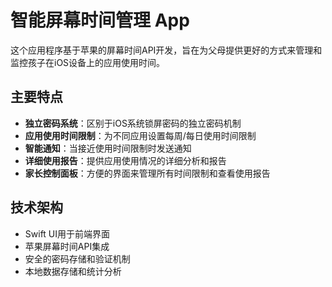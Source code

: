 # 智能屏幕时间管理 App

这个应用程序基于苹果的屏幕时间API开发，旨在为父母提供更好的方式来管理和监控孩子在iOS设备上的应用使用时间。

## 主要特点

- **独立密码系统**：区别于iOS系统锁屏密码的独立密码机制
- **应用使用时间限制**：为不同应用设置每周/每日使用时间限制
- **智能通知**：当接近使用时间限制时发送通知
- **详细使用报告**：提供应用使用情况的详细分析和报告
- **家长控制面板**：方便的界面来管理所有时间限制和查看使用报告

## 技术架构

- Swift UI用于前端界面
- 苹果屏幕时间API集成
- 安全的密码存储和验证机制
- 本地数据存储和统计分析
